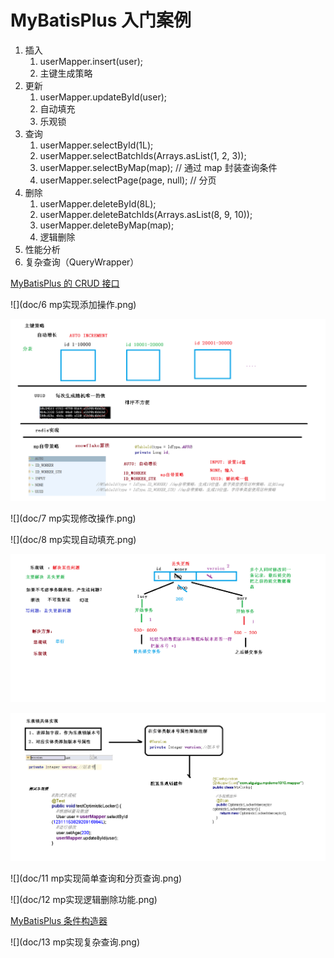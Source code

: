 # MyBatisPlus 入门案例

1. 插入
   1. userMapper.insert(user);
   2. 主键生成策略
2. 更新
   1. userMapper.updateById(user);
   2. 自动填充
   3. 乐观锁
3. 查询
   1. userMapper.selectById(1L);
   2. userMapper.selectBatchIds(Arrays.asList(1, 2, 3));
   3. userMapper.selectByMap(map); // 通过 map 封装查询条件
   4. userMapper.selectPage(page, null); // 分页
4. 删除
   1. userMapper.deleteById(8L);
   2. userMapper.deleteBatchIds(Arrays.asList(8, 9, 10));
   3. userMapper.deleteByMap(map);
   4. 逻辑删除
5. 性能分析
6. 复杂查询（QueryWrapper）

[MyBatisPlus 的 CRUD 接口](doc/03-MyBatisPlus的CRUD接口.ziw)

![](doc/6 mp实现添加操作.png)

![](doc/6_主键生成策略.png)

![](doc/7 mp实现修改操作.png)

![](doc/8 mp实现自动填充.png)

![](doc/9_乐观锁.png)

![](doc/10_乐观锁.png)

![](doc/11 mp实现简单查询和分页查询.png)

![](doc/12 mp实现逻辑删除功能.png)

[MyBatisPlus 条件构造器](doc/04-MyBatisPlus条件构造器.ziw)

![](doc/13 mp实现复杂查询.png)